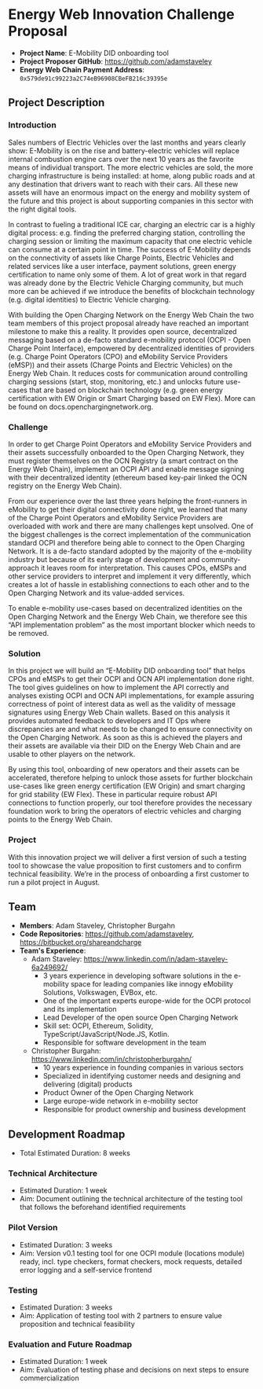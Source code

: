 # Energy Web Innovation Challenge Proposal
* **Project Name**: E-Mobility DID onboarding tool 
* **Project Proposer GitHub**: https://github.com/adamstaveley
* **Energy Web Chain Payment Address**: `0x579de91c99223a2C74eB96908CBeFB216c39395e`

## Project Description

### Introduction

Sales numbers of Electric Vehicles over the last months and years clearly show: E-Mobility is on the rise and battery-electric vehicles will replace internal combustion engine cars over the next 10 years as the favorite means of individual transport. The more electric vehicles are sold, the more charging infrastructure is being installed: at home, along public roads and at any destination that drivers want to reach with their cars. All these new assets will have an enormous impact on the energy and mobility system of the future and this project is about supporting companies in this sector with the right digital tools.

In contrast to fueling a traditional ICE car, charging an electric car is a highly digital process: e.g. finding the preferred charging station, controlling the charging session or limiting the maximum capacity that one electric vehicle can consume at a certain point in time. The success of E-Mobility depends on the connectivity of assets like Charge Points, Electric Vehicles and related services like a user interface, payment solutions, green energy certification to name only some of them. A lot of great work in that regard was already done by the Electric Vehicle Charging community, but much more can be achieved if we introduce the benefits of blockchain technology (e.g. digital identities) to Electric Vehicle charging.

With building the Open Charging Network on the Energy Web Chain the two team members of this project proposal already have reached an important milestone to make this a reality. It provides open source, decentralized messaging based on a de-facto standard e-mobility protocol (OCPI - Open Charge Point Interface), empowered by decentralized identities of providers (e.g. Charge Point Operators (CPO) and eMobility Service Providers (eMSP)) and their assets (Charge Points and Electric Vehicles) on the Energy Web Chain. It reduces costs for communication around controlling charging sessions (start, stop, monitoring, etc.) and unlocks future use-cases that are based on blockchain technology (e.g. green energy certification with EW Origin or Smart Charging based on EW Flex). More can be found on docs.openchargingnetwork.org.

### Challenge

In order to get Charge Point Operators and eMobility Service Providers and their assets successfully onboarded to the Open Charging Network, they must register themselves on the OCN Registry (a smart contract on the Energy Web Chain), implement an OCPI API and enable message signing with their decentralized identity (ethereum based key-pair linked the OCN registry on the Energy Web Chain).

From our experience over the last three years helping the front-runners in eMobility to get their digital connectivity done right, we learned that many of the Charge Point Operators and eMobility Service Providers are overloaded with work and there are many challenges kept unsolved. One of the biggest challenges is the correct implementation of the communication standard OCPI and therefore being able to connect to the Open Charging Network. It is a de-facto standard adopted by the majority of the e-mobility industry but because of its early stage of development and community-approach it leaves room for interpretation. This causes CPOs, eMSPs and other service providers to interpret and implement it very differently, which creates a lot of hassle in establishing connections to each other and to the Open Charging Network and its value-added services. 

To enable e-mobility use-cases based on decentralized identities on the Open Charging Network and the Energy Web Chain, we therefore see this “API implementation problem” as the most important blocker which needs to be removed. 

### Solution

In this project we will build an “E-Mobility DID onboarding tool” that helps CPOs and eMSPs to get their OCPI and OCN API implementation done right. The tool gives guidelines on how to implement the API correctly and analyses existing OCPI and OCN API implementations, for example assuring correctness of point of interest data as well as the validity of message signatures using Energy Web Chain wallets. Based on this analysis it provides automated feedback to developers and IT Ops where discrepancies are and what needs to be changed to ensure connectivity on the Open Charging Network. As soon as this is achieved the players and their assets are available via their DID on the Energy Web Chain and are usable to other players on the network.

By using this tool, onboarding of new operators and their assets can be accelerated, therefore helping to unlock those assets for further blockchain use-cases like green energy certification (EW Origin) and smart charging for grid stability (EW Flex). These in particular require robust API connections to function properly, our tool therefore provides the necessary foundation work to bring the operators of electric vehicles and charging points to the Energy Web Chain.

### Project

With this innovation project we will deliver a first version of such a testing tool to showcase the value proposition to first customers and to confirm technical feasibility. We’re in the process of onboarding a first customer to run a pilot project in August. 


## Team

* **Members**: Adam Staveley, Christopher Burgahn
* **Code Repositories**: https://github.com/adamstaveley, https://bitbucket.org/shareandcharge
* **Team's Experience**: 
    * Adam Staveley: https://www.linkedin.com/in/adam-staveley-6a249692/
        * 3 years experience in developing software solutions in the e-mobility space for leading companies like innogy eMobility Solutions, Volkswagen, EVBox, etc.
        * One of the important experts europe-wide for the OCPI protocol and its implementation
        * Lead Developer of the open source Open Charging Network
        * Skill set: OCPI, Ethereum, Solidity, TypeScript/JavaScript/Node.JS, Kotlin.
        * Responsible for software development in the team
    * Christopher Burgahn: https://www.linkedin.com/in/christopherburgahn/
        * 10 years experience in founding companies in various sectors
        * Specialized in identifying customer needs and designing and delivering (digital) products 
        * Product Owner of the Open Charging Network
        * Large europe-wide network in e-mobility sector
        * Responsible for product ownership and business development

## Development Roadmap
* Total Estimated Duration: 8 weeks

### Technical Architecture

* Estimated Duration: 1 week
* Aim: Document outlining the technical architecture of the testing tool that follows the beforehand identified requirements

### Pilot Version 
* Estimated Duration: 3 weeks
* Aim: Version v0.1 testing tool for one OCPI module (locations module) ready, incl. type checkers, format checkers, mock requests, detailed error logging and a self-service frontend

### Testing
* Estimated Duration: 3 weeks
* Aim: Application of testing tool with 2 partners to ensure value proposition and technical feasibility

### Evaluation and Future Roadmap
* Estimated Duration: 1 week
* Aim: Evaluation of testing phase and decisions on next steps to ensure commercialization
